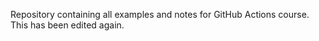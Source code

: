 Repository containing all examples and notes for GitHub Actions course. This has been edited again.
